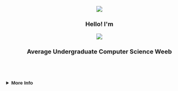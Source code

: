 <div align="center">
  <img src="https://i.ibb.co/F5nF3nM/maid-ayano-cutted.jpg" />
  <p align="center" style="font-family: 'Product Sans', sans-serif;"><h3><b>Hello! I'm</b></h3></p>
  <a href="https://git.io/typing-svg"><img src="https://readme-typing-svg.demolab.com?font=Fira+Code&duration=3000&pause=999&color=D740F7&center=true&random=false&width=435&lines=Athaullah+;The+Almighty+NameLess;Daath" /></a>
  <p align="center" style="font-family: 'Product Sans', sans-serif;"><h3><b>Average Undergraduate Computer Science Weeb</b></h3></p>
  <br>
</div>

<br>
<br>

<details>
  <br>
  <summary style="font-family: 'Product Sans', sans-serif; font-size: small;"><b>More Info</b></summary>
  <div align="center">
    <table>
      <tr>
        <img height="140px" style="padding: 5px;"
          src="https://github-readme-stats-sigma-five.vercel.app/api?username=NameLessAth&show_icons=true&theme=midnight-purple&include_all_commits=true&count_private=true" />
      </tr>
      <tr>
        <img height="140px" style="padding: 5px;"
          src="https://github-readme-stats-sigma-five.vercel.app/api/top-langs/?username=NameLessAth&theme=midnight-purple&hide_border=false&include_all_commits=true&count_private=true&layout=compact" />
      </tr>
    </table>
  </div>
</details>
